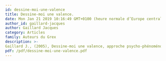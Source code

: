 ```yaml
---
id: dessine-moi-une-valence
title: Dessine-moi une valence. 
date: Mon Jan 21 2019 10:16:49 GMT+0100 (heure normale d’Europe centrale)
author_id: gaillard-jacques
author: Gaillard Jacques
category: Articles
family: Auteurs du Grex
description: >-
Gaillard J., (2005), Dessine-moi une valence, approche psycho-phénoménologique de l'écoute de soi, Expliciter n°58, p 27-30. 
pdf: /pdf/dessine-moi-une-valence.pdf
---
```

